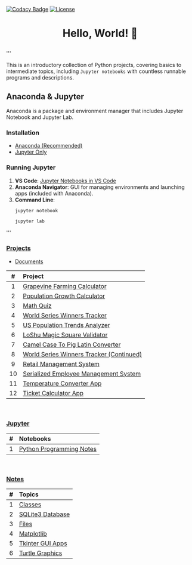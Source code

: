 [![Codacy Badge](https://app.codacy.com/project/badge/Grade/558fae1bc9664d3ca9bb09c632e06bff)](https://app.codacy.com/gh/nragland37/python-projects/dashboard?utm_source=gh&utm_medium=referral&utm_content=&utm_campaign=Badge_grade)
[![License](https://img.shields.io/badge/license-MIT-blue)](https://github.com/nragland37/python-projects/blob/main/LICENSE)

# <p align="center"> Hello, World! :snake: </p>

'''

This is an introductory collection of Python projects, covering basics to intermediate topics, including `Jupyter notebooks` with countless runnable programs and descriptions.

## Anaconda & Jupyter

Anaconda is a package and environment manager that includes Jupyter Notebook and Jupyter Lab.

### Installation
- [Anaconda (Recommended)](https://www.anaconda.com/products/distribution)
- [Jupyter Only](https://jupyter.org/install)

### Running Jupyter
1. **VS Code**: [Jupyter Notebooks in VS Code](https://code.visualstudio.com/docs/datascience/jupyter-notebooks)
2. **Anaconda Navigator**: GUI for managing environments and launching apps (included with Anaconda).
3. **Command Line**:
   ```bash
   jupyter notebook
   ```
   ```bash
   jupyter lab
   ```

'''

### [Projects](/src)
* [Documents](src/docs/)

| # | Project |
|:---:|:---|
| 1 | [Grapevine Farming Calculator](./src/01-grapevineFarmingCalculator) | 
| 2 | [Population Growth Calculator](./src/02-populationGrowthCalculator) | 
| 3 | [Math Quiz](./src/03-mathQuiz) | 
| 4 | [World Series Winners Tracker](./src/04-worldSeriesWinnersTracker) |  
| 5 | [US Population Trends Analyzer](./src/05-USPopulationTrendsAnalyzer) |  
| 6 | [LoShu Magic Square Validator](./src/06-loShuMagicSquareValidator) |
| 7 | [Camel Case To Pig Latin Converter](./src/07-camelCaseToPigLatinConverter) |
| 8 | [World Series Winners Tracker (Continued)](./src/08-updated_worldSeriesWinnersTracker) | 
| 9 | [Retail Management System](./src/09-retailManagementSystem) |
| 10 | [Serialized Employee Management System](./src/10-serializedEmployeeManagementSystem) |
| 11 | [Temperature Converter App](./src/11-temperatureConverterApp) |
| 12 | [Ticket Calculator App](./src/12-ticketCalculatorApp) |

<br>

### [Jupyter](/jupyter)

| # | Notebooks |
|:---:|:---|
| 1 | [Python Programming Notes](./jupyter/python_notes.ipynb) | 

<br>

### [Notes](/notes)

| # | Topics |
|:---:|:---|
| 1 | [Classes](./notes/classes) | 
| 2 | [SQLite3 Database](./notes/database) | 
| 3 | [Files](./notes/files) | 
| 4 | [Matplotlib](./notes/matplotlib) |  
| 5 | [Tkinter GUI Apps](./notes/tkinter) |
| 6 | [Turtle Graphics](./notes/turtle) |
